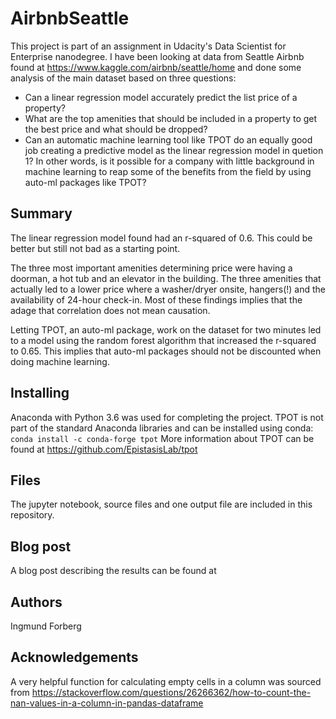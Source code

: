 # AirbnbSeattle

This project is part of an assignment in Udacity's Data Scientist for Enterprise nanodegree. I have been looking at data from Seattle Airbnb found at https://www.kaggle.com/airbnb/seattle/home and done some analysis of the main dataset based on three questions:
- Can a linear regression model accurately predict the list price of a property?
- What are the top amenities that should be included in a property to get the best price and what should be dropped?
- Can an automatic machine learning tool like TPOT do an equally good job creating a predictive model as the linear regression model in quetion 1? In other words, is it possible for a company with little background in machine learning to reap some of the benefits from the field by using auto-ml packages like TPOT?


## Summary

The linear regression model found had an r-squared of 0.6. This could be better but still not bad as a starting point.

The three most important amenities determining price were having a doorman, a hot tub and an elevator in the building. The three amenities that actually led to a lower price where a washer/dryer onsite, hangers(!) and the availability of 24-hour check-in. Most of these findings implies that the adage that correlation does not mean causation.

Letting TPOT, an auto-ml package, work on the dataset for two minutes led to a model using the random forest algorithm that increased the r-squared to 0.65. This implies that auto-ml packages should not be discounted when doing machine learning.


## Installing

Anaconda with Python 3.6 was used for completing the project.
TPOT is not part of the standard Anaconda libraries and can be installed using conda: `conda install -c conda-forge tpot`
More information about TPOT can be found at https://github.com/EpistasisLab/tpot


## Files

The jupyter notebook, source files and one output file are included in this repository.


## Blog post

A blog post describing the results can be found at


## Authors

Ingmund Forberg


## Acknowledgements

A very helpful function for calculating empty cells in a column was sourced from https://stackoverflow.com/questions/26266362/how-to-count-the-nan-values-in-a-column-in-pandas-dataframe
